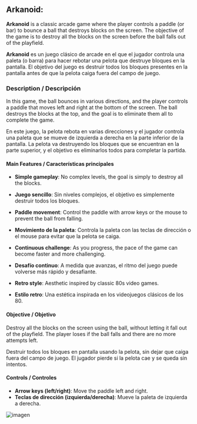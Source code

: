 ## Arkanoid:

**Arkanoid** is a classic arcade game where the player controls a paddle (or bar) to bounce a ball that destroys blocks on the screen. The objective of the game is to destroy all the blocks on the screen before the ball falls out of the playfield.

**Arkanoid** es un juego clásico de arcade en el que el jugador controla una paleta (o barra) para hacer rebotar una pelota que destruye bloques en la pantalla. El objetivo del juego es destruir todos los bloques presentes en la pantalla antes de que la pelota caiga fuera del campo de juego.

### Description / Descripción

In this game, the ball bounces in various directions, and the player controls a paddle that moves left and right at the bottom of the screen. The ball destroys the blocks at the top, and the goal is to eliminate them all to complete the game.

En este juego, la pelota rebota en varias direcciones y el jugador controla una paleta que se mueve de izquierda a derecha en la parte inferior de la pantalla. La pelota va destruyendo los bloques que se encuentran en la parte superior, y el objetivo es eliminarlos todos para completar la partida.

#### Main Features / Características principales

- **Simple gameplay**: No complex levels, the goal is simply to destroy all the blocks.
- **Juego sencillo**: Sin niveles complejos, el objetivo es simplemente destruir todos los bloques.

- **Paddle movement**: Control the paddle with arrow keys or the mouse to prevent the ball from falling.
- **Movimiento de la paleta**: Controla la paleta con las teclas de dirección o el mouse para evitar que la pelota se caiga.

- **Continuous challenge**: As you progress, the pace of the game can become faster and more challenging.
- **Desafío continuo**: A medida que avanzas, el ritmo del juego puede volverse más rápido y desafiante.

- **Retro style**: Aesthetic inspired by classic 80s video games.
- **Estilo retro**: Una estética inspirada en los videojuegos clásicos de los 80.

#### Objective / Objetivo

Destroy all the blocks on the screen using the ball, without letting it fall out of the playfield. The player loses if the ball falls and there are no more attempts left.

Destruir todos los bloques en pantalla usando la pelota, sin dejar que caiga fuera del campo de juego. El jugador pierde si la pelota cae y se queda sin intentos.

#### Controls / Controles

- **Arrow keys (left/right)**: Move the paddle left and right.
- **Teclas de dirección (izquierda/derecha)**: Mueve la paleta de izquierda a derecha.


![imagen](https://github.com/user-attachments/assets/dc65e978-8a7a-4e26-8e32-395979a45ce3)
